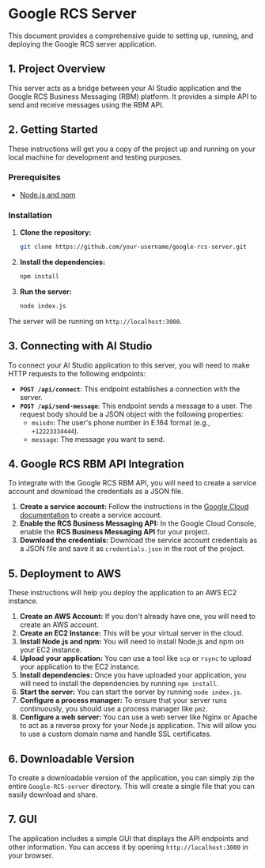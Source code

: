 
# Google RCS Server

This document provides a comprehensive guide to setting up, running, and deploying the Google RCS server application.

## 1. Project Overview

This server acts as a bridge between your AI Studio application and the Google RCS Business Messaging (RBM) platform. It provides a simple API to send and receive messages using the RBM API.

## 2. Getting Started

These instructions will get you a copy of the project up and running on your local machine for development and testing purposes.

### Prerequisites

* [Node.js and npm](https://nodejs.org/)

### Installation

1. **Clone the repository:**

   ```bash
   git clone https://github.com/your-username/google-rcs-server.git
   ```

2. **Install the dependencies:**

   ```bash
   npm install
   ```

3. **Run the server:**

   ```bash
   node index.js
   ```

The server will be running on `http://localhost:3000`.

## 3. Connecting with AI Studio

To connect your AI Studio application to this server, you will need to make HTTP requests to the following endpoints:

* **`POST /api/connect`**: This endpoint establishes a connection with the server.
* **`POST /api/send-message`**: This endpoint sends a message to a user. The request body should be a JSON object with the following properties:
  * `msisdn`: The user's phone number in E.164 format (e.g., `+12223334444`).
  * `message`: The message you want to send.

## 4. Google RCS RBM API Integration

To integrate with the Google RCS RBM API, you will need to create a service account and download the credentials as a JSON file.

1. **Create a service account:** Follow the instructions in the [Google Cloud documentation](https://cloud.google.com/iam/docs/creating-managing-service-accounts) to create a service account.
2. **Enable the RCS Business Messaging API:** In the Google Cloud Console, enable the **RCS Business Messaging API** for your project.
3. **Download the credentials:** Download the service account credentials as a JSON file and save it as `credentials.json` in the root of the project.

## 5. Deployment to AWS

These instructions will help you deploy the application to an AWS EC2 instance.

1. **Create an AWS Account:** If you don't already have one, you will need to create an AWS account.
2. **Create an EC2 Instance:** This will be your virtual server in the cloud.
3. **Install Node.js and npm:** You will need to install Node.js and npm on your EC2 instance.
4. **Upload your application:** You can use a tool like `scp` or `rsync` to upload your application to the EC2 instance.
5. **Install dependencies:** Once you have uploaded your application, you will need to install the dependencies by running `npm install`.
6. **Start the server:** You can start the server by running `node index.js`.
7. **Configure a process manager:** To ensure that your server runs continuously, you should use a process manager like `pm2`.
8. **Configure a web server:** You can use a web server like Nginx or Apache to act as a reverse proxy for your Node.js application. This will allow you to use a custom domain name and handle SSL certificates.

## 6. Downloadable Version

To create a downloadable version of the application, you can simply zip the entire `Google-RCS-server` directory. This will create a single file that you can easily download and share.

## 7. GUI

The application includes a simple GUI that displays the API endpoints and other information. You can access it by opening `http://localhost:3000` in your browser.
